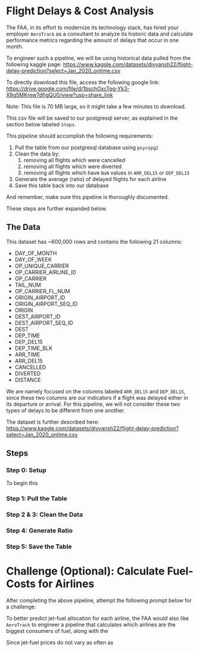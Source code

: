 # Flight Delays & Cost Analysis

The FAA, in its effort to modernize its technology stack, has hired your employer `AeroTrack` as a consultant to analyze its historic data and calculate performance metrics regarding the amount of delays that occur in one month.

To engineer such a pipeline, we will be using historical data pulled from the following kaggle page: https://www.kaggle.com/datasets/divyansh22/flight-delay-prediction?select=Jan_2020_ontime.csv 

To directly download this file, access the following google link: https://drive.google.com/file/d/1bschOxcTqg-Yk3-X8g5MKrew7dfjgQU0/view?usp=share_link 

Note: This file is 70 MB large, so it might take a few minutes to download. 

This csv file will be saved to our postgresql server, as explained in the section below labeled `Steps`. 

This pipeline should accomplish the following requirements: 
1. Pull the table from our postgresql database using `psycopg2`
2. Clean the data by:
    1. removing all flights which were cancelled 
    2. removing all flights which were diverted 
    3. removing all flights which have `NaN` values in `ARR_DEL15` or `DEP_DEL15`
3. Generate the average (ratio) of delayed flights for each airline 
4. Save this table back into our database

And remember, make sure this pipeline is thoroughly documented.

These steps are further expanded below.

## The Data

This dataset has ~600,000 rows and contains the following 21 columns:
* DAY_OF_MONTH
* DAY_OF_WEEK
* OP_UNIQUE_CARRIER
* OP_CARRIER_AIRLINE_ID
* OP_CARRIER
* TAIL_NUM
* OP_CARRIER_FL_NUM
* ORIGIN_AIRPORT_ID
* ORIGIN_AIRPORT_SEQ_ID
* ORIGIN
* DEST_AIRPORT_ID
* DEST_AIRPORT_SEQ_ID
* DEST
* DEP_TIME
* DEP_DEL15
* DEP_TIME_BLK
* ARR_TIME
* ARR_DEL15
* CANCELLED
* DIVERTED
* DISTANCE

We are namely focused on the columns labeled `ARR_DEL15` and `DEP_DEL15`, since these two columns are our indicators if a flight was delayed either in its departure or arrival. For this pipeline, we will not consider these two types of delays to be different from one another.

The dataset is further described here: https://www.kaggle.com/datasets/divyansh22/flight-delay-prediction?select=Jan_2020_ontime.csv 

## Steps

### Step 0: Setup

To begin this 

### Step 1: Pull the Table



### Step 2 & 3: Clean the Data



### Step 4: Generate Ratio



### Step 5: Save the Table



# Challenge (Optional): Calculate Fuel-Costs for Airlines

After completing the above pipeline, attempt the following prompt below for a challenge:

To better predict jet-fuel allocation for each airline, the FAA would also like `AeroTrack` to engineer a pipeline that calculates which airlines are the biggest consumers of fuel, along with the 

Since jet-fuel prices do not vary as often as 